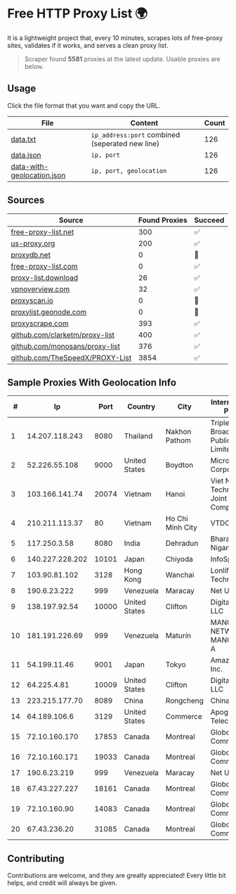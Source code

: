 
# Free HTTP Proxy List 🌍

It is a lightweight project that, every 10 minutes, scrapes lots of free-proxy sites, validates if it works, and serves a clean proxy list.


> Scraper found **5581** proxies at the latest update. Usable proxies are below.

## Usage

Click the file format that you want and copy the URL.


|File|Content|Count|
|----|-------|-----|
|[data.txt](https://raw.githubusercontent.com/themiralay/Proxy-List-World/master/data.txt)|`ip_address:port` combined (seperated new line)|126|
|[data.json](https://raw.githubusercontent.com/themiralay/Proxy-List-World/master/data.json)|`ip, port`|126|
|[data-with-geolocation.json](https://raw.githubusercontent.com/themiralay/Proxy-List-World/master/data-with-geolocation.json)|`ip, port, geolocation`|126|

## Sources

|Source|Found Proxies|Succeed|
|------|-------------|-------|
|[free-proxy-list.net](https://free-proxy-list.net)|300|✅|
|[us-proxy.org](https://www.us-proxy.org)|200|✅|
|[proxydb.net](http://proxydb.net)|0|🚫|
|[free-proxy-list.com](https://free-proxy-list.com/?page=&port=&type%5B%5D=http&type%5B%5D=https&up_time=0&search=Search)|0|✅|
|[proxy-list.download](https://www.proxy-list.download/HTTP)|26|✅|
|[vpnoverview.com](https://vpnoverview.com/privacy/anonymous-browsing/free-proxy-servers)|32|✅|
|[proxyscan.io](https://www.proxyscan.io)|0|🚫|
|[proxylist.geonode.com](https://proxylist.geonode.com/api/proxy-list?limit=300&page=1&sort_by=lastChecked&sort_type=desc&protocols=http,https)|0|🚫|
|[proxyscrape.com](https://api.proxyscrape.com/v2/?request=displayproxies&protocol=http&timeout=10000&country=all&ssl=all&anonymity=all)|393|✅|
|[github.com/clarketm/proxy-list](https://raw.githubusercontent.com/clarketm/proxy-list/master/proxy-list-raw.txt)|400|✅|
|[github.com/monosans/proxy-list](https://raw.githubusercontent.com/monosans/proxy-list/main/proxies/http.txt)|376|✅|
|[github.com/TheSpeedX/PROXY-List](https://raw.githubusercontent.com/TheSpeedX/PROXY-List/master/http.txt)|3854|✅|


## Sample Proxies With Geolocation Info

|#|Ip|Port|Country|City|Internet Service Provider|
|-|--|----|-------|----|-------------------------|
|1|14.207.118.243|8080|Thailand|Nakhon Pathom|Triple T Broadband Public Company Limited|
|2|52.226.55.108|9000|United States|Boydton|Microsoft Corporation|
|3|103.166.141.74|20074|Vietnam|Hanoi|Viet NAM Cloud Technology Joint Stock Company|
|4|210.211.113.37|80|Vietnam|Ho Chi Minh City|VTDC|
|5|117.250.3.58|8080|India|Dehradun|Bharat Sanchar Nigam Ltd|
|6|140.227.228.202|10101|Japan|Chiyoda|InfoSphere|
|7|103.90.81.102|3128|Hong Kong|Wanchai|Lonlife Technology Co.|
|8|190.6.23.222|999|Venezuela|Maracay|Net Uno|
|9|138.197.92.54|10000|United States|Clifton|DigitalOcean, LLC|
|10|181.191.226.69|999|Venezuela|Maturín|MANGO NETWORK, C. A. MANGONET, C. A|
|11|54.199.11.46|9001|Japan|Tokyo|Amazon.com, Inc.|
|12|64.225.4.81|10009|United States|Clifton|DigitalOcean, LLC|
|13|223.215.177.70|8089|China|Rongcheng|Chinanet|
|14|64.189.106.6|3129|United States|Commerce|Apogee Telecom Inc.|
|15|72.10.160.170|17853|Canada|Montreal|GloboTech Communications|
|16|72.10.160.171|19033|Canada|Montreal|GloboTech Communications|
|17|190.6.23.219|999|Venezuela|Maracay|Net Uno|
|18|67.43.227.227|18161|Canada|Montreal|GloboTech Communications|
|19|72.10.160.90|14083|Canada|Montreal|GloboTech Communications|
|20|67.43.236.20|31085|Canada|Montreal|GloboTech Communications|



## Contributing

Contributions are welcome, and they are greatly appreciated! Every
little bit helps, and credit will always be given.

